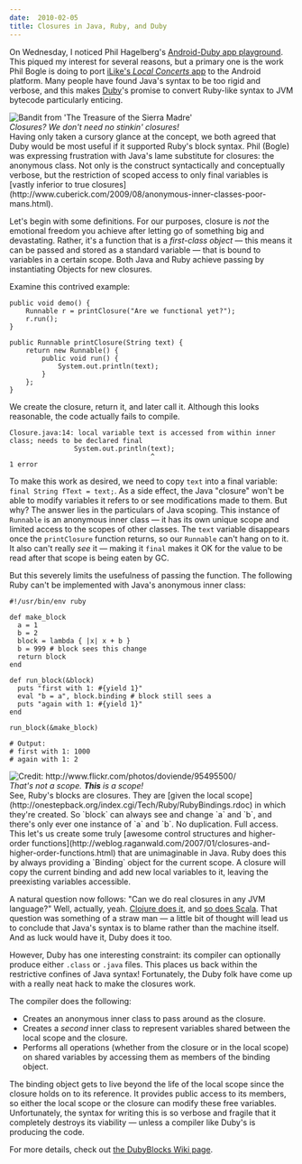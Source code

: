```yaml
---
date:  2010-02-05
title: Closures in Java, Ruby, and Duby
---
```

On Wednesday, I noticed Phil Hagelberg's [Android-Duby app playground](http://github.com/technomancy/Garrett "Garret: A playground for Android Duby development"). This piqued my interest for several reasons, but a primary one is the work Phil Bogle is doing to port [iLike's <em>Local Concerts</em> app](http://www.ilike.com/mobile/concerts) to the Android platform. Many people have found Java's syntax to be too rigid and verbose, and this makes [Duby](http://github.com/headius/duby)'s promise to convert Ruby-like syntax to JVM bytecode particularly enticing.

<div class="rightImage"><img src="http://threebrothers.org/brendan/blog/closures-in-java-ruby-and-duby/badges.png" alt="Bandit from 'The Treasure of the Sierra Madre'" /><br/><em>Closures? We don't need no stinkin' closures!</em></div>
Having only taken a cursory glance at the concept, we both agreed that Duby would be most useful if it supported Ruby's block syntax. Phil (Bogle) was expressing frustration with Java's lame substitute for closures: the anonymous class. Not only is the construct syntactically and conceptually verbose, but the restriction of scoped access to only final variables is [vastly inferior to true closures](http://www.cuberick.com/2009/08/anonymous-inner-classes-poor-mans.html).

Let's begin with some definitions. For our purposes, closure is *not* the emotional freedom you achieve after letting go of something big and devastating. Rather, it's a function that is a *first-class object* &mdash; this means it can be passed and stored as a standard variable &mdash; that is bound to variables in a certain scope. Both Java and Ruby achieve passing by instantiating Objects for new closures.

Examine this contrived example:

    public void demo() {
        Runnable r = printClosure("Are we functional yet?");
        r.run();
    }

    public Runnable printClosure(String text) {
        return new Runnable() {
            public void run() {
                System.out.println(text);
            }
        };
    }

We create the closure, return it, and later call it. Although this looks reasonable, the code actually fails to compile.

    Closure.java:14: local variable text is accessed from within inner class; needs to be declared final
                    System.out.println(text);
                                       ^
    1 error

To make this work as desired, we need to copy `text` into a final variable: `final String fText = text;`. As a side effect, the Java "closure" won't be able to modify variables it refers to or see modifications made to them. But why? The answer lies in the particulars of Java scoping. This instance of `Runnable` is an anonymous inner class &mdash; it has its own unique scope and limited access to the scopes of other classes. The `text` variable disappears once the `printClosure` function returns, so our `Runnable` can't hang on to it. It also can't really *see* it &mdash; making it `final` makes it OK for the value to be read after that scope is being eaten by GC.

But this severely limits the usefulness of passing the function. The following Ruby can't be implemented with Java's anonymous inner class:

    #!/usr/bin/env ruby

    def make_block
      a = 1
      b = 2
      block = lambda { |x| x + b }
      b = 999 # block sees this change
      return block
    end

    def run_block(&block)
      puts "first with 1: #{yield 1}"
      eval "b = a", block.binding # block still sees a
      puts "again with 1: #{yield 1}"
    end

    run_block(&make_block)

    # Output:
    # first with 1: 1000
    # again with 1: 2

<div class="rightImage"><img src="http://threebrothers.org/brendan/blog/closures-in-java-ruby-and-duby/scope.png" alt="Credit: http://www.flickr.com/photos/doviende/95495500/" title="Credit: http://www.flickr.com/photos/doviende/95495500/" /><br/><em>That's not a scope. <b>This</b> is a scope!</em></div>
See, Ruby's blocks are closures. They are [given the local scope](http://onestepback.org/index.cgi/Tech/Ruby/RubyBindings.rdoc) in which they're created. So `block` can always see and change `a` and `b`, and there's only ever one instance of `a` and `b`. No duplication. Full access. This let's us create some truly [awesome control structures and higher-order functions](http://weblog.raganwald.com/2007/01/closures-and-higher-order-functions.html) that are unimaginable in Java. Ruby does this by always providing a `Binding` object for the current scope. A closure will copy the current binding and add new local variables to it, leaving the preexisting variables accessible.

A natural question now follows: "Can we do real closures in any JVM language?" Well, actually, yeah. [Clojure does it](http://clojure.org/functional_programming#toc2), and [so does Scala](http://www.scala-lang.org/node/4960). That question was something of a straw man &mdash; a little bit of thought will lead us to conclude that Java's syntax is to blame rather than the machine itself. And as luck would have it, Duby does it too.

However, Duby has one interesting constraint: its compiler can optionally produce either `.class` or `.java` files. This places us back within the restrictive confines of Java syntax! Fortunately, the Duby folk have come up with a really neat hack to make the closures work.

The compiler does the following:

* Creates an anonymous inner class to pass around as the closure.
* Creates a *second* inner class to represent variables shared between the local scope and the closure.
* Performs all operations (whether from the closure or in the local scope) on shared variables by accessing them as members of the binding object.

The binding object gets to live beyond the life of the local scope since the closure holds on to its reference. It provides public access to its members, so either the local scope or the closure can modify these free variables. Unfortunately, the syntax for writing this is so verbose and fragile that it completely destroys its viability &mdash; unless a compiler like Duby's is producing the code.

For more details, check out [the DubyBlocks Wiki page](http://kenai.com/projects/duby/pages/DubyBlocks).

<br style="clear:both;"/>

